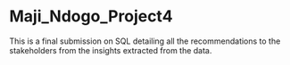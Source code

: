 # Maji_Ndogo_Project4
This is a final submission on SQL detailing all the recommendations to the stakeholders from the insights extracted from the data.
